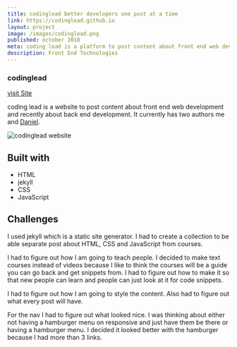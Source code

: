 ```yaml
---
title: codinglead better developers one post at a time
link: https://codinglead.github.io
layout: project
image: /images/codinglead.png
published: october 2018
meta: coding lead is a platform to post content about front end web development.
description: Front End Technologies
---
```


### codinglead

<p class="project__intro">
  <a href="https://codinglead.github.io">visit Site</a>
</p>

coding lead is a website to post content about front end web development and recently about back end development. It currently has two authors me and [Daniel](https://planeswalker1.github.io/).

<div class="img-container">
  <img class="img-container__img" src="{{ site.baseurl }}/images/codinglead.png" alt="codinglead website">
</div>


## Built with

* HTML
 * jekyll
* CSS
* JavaScript

## Challenges

I used jekyll which is a static site generator. I had to create a collection to be able separate post about HTML, CSS and JavaScript from courses.

I had to figure out how I am going to teach people. I decided to make text courses instead of videos because I like to think the courses will be a guide you can go back and get snippets from. I had to figure out how to make it so that new people can learn and people can just look at it for code snippets.

I had to figure out how I am going to style the content. Also had to figure out what every post will have.

For the nav I had to figure out what looked nice. I was thinking about either not having a hamburger menu on responsive and just have them be there or having a hamburger menu. I decided it looked better with the hamburger because I had more than 3 links.
